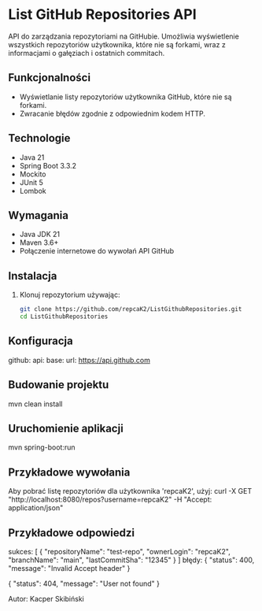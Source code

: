 # List GitHub Repositories API

API do zarządzania repozytoriami na GitHubie. Umożliwia wyświetlenie wszystkich repozytoriów użytkownika, które nie są forkami, wraz z informacjami o gałęziach i ostatnich commitach.

## Funkcjonalności

- Wyświetlanie listy repozytoriów użytkownika GitHub, które nie są forkami.
- Zwracanie błędów zgodnie z odpowiednim kodem HTTP.

## Technologie

- Java 21
- Spring Boot 3.3.2
- Mockito
- JUnit 5
- Lombok

## Wymagania

- Java JDK 21
- Maven 3.6+
- Połączenie internetowe do wywołań API GitHub

## Instalacja

1. Klonuj repozytorium używając:
   ```bash
   git clone https://github.com/repcaK2/ListGithubRepositories.git
   cd ListGithubRepositories

## Konfiguracja
github:
  api:
    base:
      url: https://api.github.com

## Budowanie projektu
mvn clean install

## Uruchomienie aplikacji
mvn spring-boot:run

## Przykładowe wywołania
Aby pobrać listę repozytoriów dla użytkownika 'repcaK2', użyj:
curl -X GET "http://localhost:8080/repos?username=repcaK2" -H "Accept: application/json"

## Przykładowe odpowiedzi
sukces:
[
   {
      "repositoryName": "test-repo",
      "ownerLogin": "repcaK2",
      "branchName": "main",
      "lastCommitSha": "12345"
   }
]
błędy:
{
    "status": 400,
    "message": "Invalid Accept header"
}

{
    "status": 404,
    "message": "User not found"
}

Autor: Kacper Skibiński
